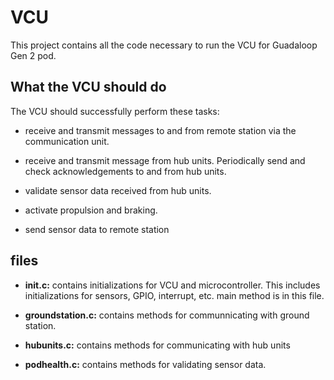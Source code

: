 # VCU

This project contains all the code necessary to run the VCU for Guadaloop Gen 2 pod.

## What the VCU should do

The VCU should successfully perform these tasks:

- receive and transmit messages to and from remote station via the communication unit.

- receive and transmit message from hub units. Periodically send and check acknowledgements to and from hub units.

- validate sensor data received from hub units.

- activate propulsion and braking.

- send sensor data to remote station

## files

- **init.c:** contains initializations for VCU and microcontroller. This includes initializations for sensors, GPIO, interrupt, etc. main method is in this file.

- **groundstation.c:** contains methods for communnicating with ground station.

- **hubunits.c:** contains methods for communicating with hub units

- **podhealth.c:** contains methods for validating sensor data.
